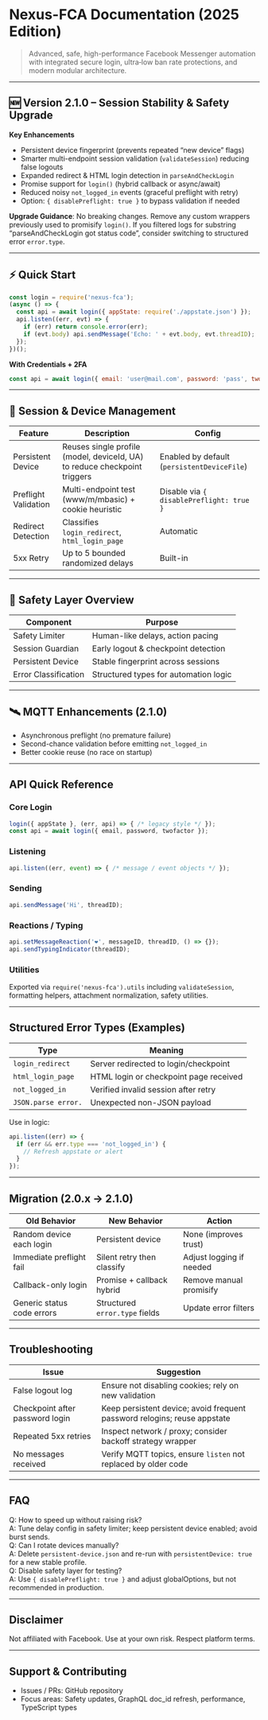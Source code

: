 # Nexus-FCA Documentation (2025 Edition)

> Advanced, safe, high-performance Facebook Messenger automation with integrated secure login, ultra‑low ban rate protections, and modern modular architecture.

---
## 🆕 Version 2.1.0 – Session Stability & Safety Upgrade
**Key Enhancements**
- Persistent device fingerprint (prevents repeated “new device” flags)
- Smarter multi-endpoint session validation (`validateSession`) reducing false logouts
- Expanded redirect & HTML login detection in `parseAndCheckLogin`
- Promise support for `login()` (hybrid callback or async/await)
- Reduced noisy `not_logged_in` events (graceful preflight with retry)
- Option: `{ disablePreflight: true }` to bypass validation if needed

**Upgrade Guidance**: No breaking changes. Remove any custom wrappers previously used to promisify `login()`. If you filtered logs for substring “parseAndCheckLogin got status code”, consider switching to structured error `error.type`.

---
## ⚡ Quick Start
```js
const login = require('nexus-fca');
(async () => {
  const api = await login({ appState: require('./appstate.json') });
  api.listen((err, evt) => {
    if (err) return console.error(err);
    if (evt.body) api.sendMessage('Echo: ' + evt.body, evt.threadID);
  });
})();
```
**With Credentials + 2FA**
```js
const api = await login({ email: 'user@mail.com', password: 'pass', twofactor: 'TOTPSECRET' });
```

---
## 🔐 Session & Device Management
| Feature | Description | Config |
|---------|-------------|--------|
| Persistent Device | Reuses single profile (model, deviceId, UA) to reduce checkpoint triggers | Enabled by default (`persistentDeviceFile`) |
| Preflight Validation | Multi-endpoint test (www/m/mbasic) + cookie heuristic | Disable via `{ disablePreflight: true }` |
| Redirect Detection | Classifies `login_redirect`, `html_login_page` | Automatic |
| 5xx Retry | Up to 5 bounded randomized delays | Built-in |

---
## 🧠 Safety Layer Overview
Component | Purpose
--------- | -------
Safety Limiter | Human-like delays, action pacing
Session Guardian | Early logout & checkpoint detection
Persistent Device | Stable fingerprint across sessions
Error Classification | Structured types for automation logic

---
## 🛰️ MQTT Enhancements (2.1.0)
- Asynchronous preflight (no premature failure)
- Second-chance validation before emitting `not_logged_in`
- Better cookie reuse (no race on startup)

---
## API Quick Reference
### Core Login
```js
login({ appState }, (err, api) => { /* legacy style */ });
const api = await login({ email, password, twofactor });
```
### Listening
```js
api.listen((err, event) => { /* message / event objects */ });
```
### Sending
```js
api.sendMessage('Hi', threadID);
```
### Reactions / Typing
```js
api.setMessageReaction('❤', messageID, threadID, () => {});
api.sendTypingIndicator(threadID);
```
### Utilities
Exported via `require('nexus-fca').utils` including `validateSession`, formatting helpers, attachment normalization, safety utilities.

---
## Structured Error Types (Examples)
Type | Meaning
---- | -------
`login_redirect` | Server redirected to login/checkpoint
`html_login_page` | HTML login or checkpoint page received
`not_logged_in` | Verified invalid session after retry
`JSON.parse error.` | Unexpected non-JSON payload

Use in logic:
```js
api.listen((err) => {
  if (err && err.type === 'not_logged_in') {
    // Refresh appstate or alert
  }
});
```

---
## Migration (2.0.x → 2.1.0)
Old Behavior | New Behavior | Action
------------ | ------------ | ------
Random device each login | Persistent device | None (improves trust) |
Immediate preflight fail | Silent retry then classify | Adjust logging if needed |
Callback-only login | Promise + callback hybrid | Remove manual promisify |
Generic status code errors | Structured `error.type` fields | Update error filters |

---
## Troubleshooting
Issue | Suggestion
----- | ----------
False logout log | Ensure not disabling cookies; rely on new validation
Checkpoint after password login | Keep persistent device; avoid frequent password relogins; reuse appstate
Repeated 5xx retries | Inspect network / proxy; consider backoff strategy wrapper
No messages received | Verify MQTT topics, ensure `listen` not replaced by older code

---
## FAQ
Q: How to speed up without raising risk?  
A: Tune delay config in safety limiter; keep persistent device enabled; avoid burst sends.  
Q: Can I rotate devices manually?  
A: Delete `persistent-device.json` and re-run with `persistentDevice: true` for a new stable profile.  
Q: Disable safety layer for testing?  
A: Use `{ disablePreflight: true }` and adjust globalOptions, but not recommended in production.

---
## Disclaimer
Not affiliated with Facebook. Use at your own risk. Respect platform terms.

---
## Support & Contributing
- Issues / PRs: GitHub repository
- Focus areas: Safety updates, GraphQL doc_id refresh, performance, TypeScript types
